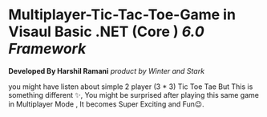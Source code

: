 # Multiplayer-Tic-Tac-Toe-Game in Visaul Basic .NET (Core ) <em>6.0 Framework</em>
<b>Developed By Harshil Ramani</b>
<em> product by Winter and Stark </em>


you might have listen about simple 2 player (3 * 3) Tic Toe Tae But This is something different ✨,
You might be surprised after playing this same game in Multiplayer Mode , It becomes Super Exciting and Fun😉.
